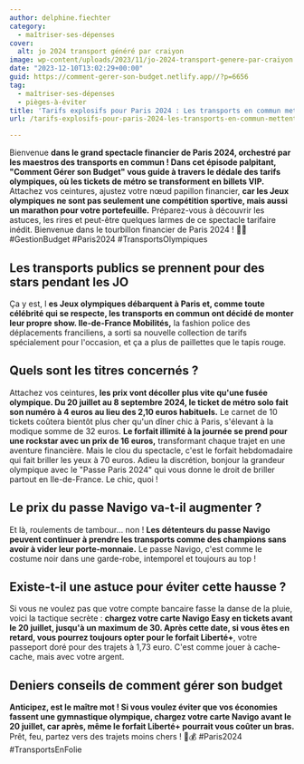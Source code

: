 ```yaml
---
author: delphine.fiechter
category:
  - maîtriser-ses-dépenses
cover:
  alt: jo 2024 transport généré par craiyon
image: wp-content/uploads/2023/11/jo-2024-transport-genere-par-craiyon.png
date: "2023-12-10T13:02:29+00:00"
guid: https://comment-gerer-son-budget.netlify.app//?p=6656
tag:
  - maîtriser-ses-dépenses
  - pièges-à-éviter
title: 'Tarifs explosifs pour Paris 2024 : Les transports en commun mettent le feu aux poudres pendant les JO 2024 !'
url: /tarifs-explosifs-pour-paris-2024-les-transports-en-commun-mettent-le-feu-aux-poudres-pendant-les-jo-2024/

---
```

Bienvenue **dans le grand spectacle financier de Paris 2024, orchestré par les maestros des transports en commun ! Dans cet épisode palpitant, "Comment Gérer son Budget" vous guide à travers le dédale des tarifs olympiques, où les tickets de métro se transforment en billets VIP.** Attachez vos ceintures, ajustez votre nœud papillon financier, **car les Jeux olympiques ne sont pas seulement une compétition sportive, mais aussi un marathon pour votre portefeuille.** Préparez-vous à découvrir les astuces, les rires et peut-être quelques larmes de ce spectacle tarifaire inédit. Bienvenue dans le tourbillon financier de Paris 2024 ! 💸🎉 #GestionBudget #Paris2024 #TransportsOlympiques

## **Les transports publics se prennent pour des stars pendant les JO**

Ça y est, l **es Jeux olympiques débarquent à Paris et, comme toute célébrité qui se respecte, les transports en commun ont décidé de monter leur propre show. Ile-de-France Mobilités,** la fashion police des déplacements franciliens, a sorti sa nouvelle collection de tarifs spécialement pour l'occasion, et ça a plus de paillettes que le tapis rouge.

## **Quels sont les titres concernés ?**

Attachez vos ceintures, **les prix vont décoller plus vite qu'une fusée olympique. Du 20 juillet au 8 septembre 2024, le ticket de métro solo fait son numéro à 4 euros au lieu des 2,10 euros habituels.** Le carnet de 10 tickets coûtera bientôt plus cher qu'un dîner chic à Paris, s'élevant à la modique somme de 32 euros. **Le forfait illimité à la journée se prend pour une rockstar avec un prix de 16 euros,** transformant chaque trajet en une aventure financière. Mais le clou du spectacle, c'est le forfait hebdomadaire qui fait briller les yeux à 70 euros. Adieu la discrétion, bonjour la grandeur olympique avec le "Passe Paris 2024" qui vous donne le droit de briller partout en Ile-de-France. Le chic, quoi !

## **Le prix du passe Navigo va-t-il augmenter ?**

Et là, roulements de tambour... non ! **Les détenteurs du passe Navigo peuvent continuer à prendre les transports comme des champions sans avoir à vider leur porte-monnaie.** Le passe Navigo, c'est comme le costume noir dans une garde-robe, intemporel et toujours au top !

## **Existe-t-il une astuce pour éviter cette hausse ?**

Si vous ne voulez pas que votre compte bancaire fasse la danse de la pluie, voici la tactique secrète : **chargez votre carte Navigo Easy en tickets avant le 20 juillet, jusqu'à un maximum de 30. Après cette date, si vous êtes en retard, vous pourrez toujours opter pour le forfait Liberté+**, votre passeport doré pour des trajets à 1,73 euro. C'est comme jouer à cache-cache, mais avec votre argent.

## **Deniers conseils de comment gérer son budget**

**Anticipez, est le maître mot ! Si vous voulez éviter que vos économies fassent une gymnastique olympique, chargez votre carte Navigo avant le 20 juillet, car après, même le forfait Liberté+ pourrait vous coûter un bras.** Prêt, feu, partez vers des trajets moins chers ! 🚀💰 #Paris2024 #TransportsEnFolie
